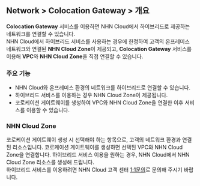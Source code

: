 ## Network > Colocation Gateway > 개요

**Colocation Gateway** 서비스를 이용하면 NHN Cloud에서 하이브리드로 제공하는 네트워크를 연결할 수 있습니다.<br>
NHN Cloud에서 하이브리드 서비스를 사용하는 경우에 한정하여 고객의 온프레미스 네트워크와 연결된 **NHN Cloud Zone**이 제공되고, **Colocation Gateway** 서비스를 이용해 **VPC**와 **NHN Cloud Zone**을 직접 연결할 수 있습니다.

### 주요 기능

* NHN Cloud와 온프레미스 환경의 네트워크를 하이브리드로 연결할 수 있습니다.
* 하이브리드 서비스를 이용하는 경우 NHN Cloud Zone이 제공됩니다.
* 코로케이션 게이트웨이를 생성하여 VPC와 NHN Cloud Zone을 연결한 이후 서비스를 이용할 수 있습니다.

### NHN Cloud Zone

코로케이션 게이트웨이 생성 시 선택해야 하는 항목으로, 고객의 네트워크 환경과 연결된 리소스입니다. 코로케이션 게이트웨이를 생성하면 선택된 VPC와 NHN Cloud Zone을 연결합니다. 하이브리드 서비스 이용을 원하는 경우, NHN Cloud에서 NHN Cloud Zone 리소스를 생성해 드립니다.<br>하이브리드 서비스를 이용하려면 NHN Cloud 고객 센터 [1:1문의](https://www.ngsc.go.kr/kr/support/inquiry)로 문의해 주시기 바랍니다.

